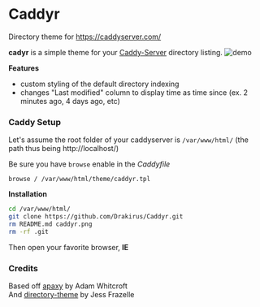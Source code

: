 # Caddyr
Directory theme for https://caddyserver.com/

**cadyr** is a simple theme for your [Caddy-Server](https://caddyserver.com/) directory listing.
![demo](https://github.com/Drakirus/Caddyr/blob/master/caddyr.png)

 **Features**

- custom styling of the default directory indexing
- changes "Last modified" column to display time as time since (ex. 2 minutes ago, 4 days ago, etc)

### Caddy Setup

Let's assume the root folder of your caddyserver is `/var/www/html/` (the path thus being http://localhost/)

Be sure you have `browse` enable in the *Caddyfile*  
```
browse / /var/www/html/theme/caddyr.tpl
```

**Installation**

```bash
cd /var/www/html/
git clone https://github.com/Drakirus/Caddyr.git
rm README.md caddyr.png
rm -rf .git
```
Then open your favorite browser, **IE**

### Credits
Based off [apaxy](https://github.com/AdamWhitcroft/Apaxy) by Adam Whitcroft  
And [directory-theme](https://github.com/jfrazelle/directory-theme) by Jess Frazelle


